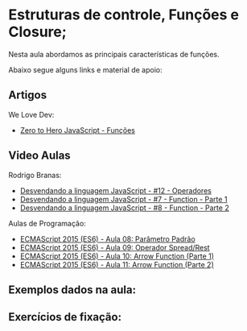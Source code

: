 # Estruturas de controle, Funções e Closure;

Nesta aula abordamos as principais características de funções.

Abaixo segue alguns links e material de apoio:

## Artigos

We Love Dev:
- [Zero to Hero JavaScript - Funções](http://www.welovedev.com.br/post/zero-to-hero-javascript-funcoes)

## Video Aulas

Rodrigo Branas:
- [Desvendando a linguagem JavaScript - #12 - Operadores](https://www.youtube.com/watch?v=lqTjJGQCq_4&index=12&list=PLQCmSnNFVYnT1-oeDOSBnt164802rkegc)
- [Desvendando a linguagem JavaScript - #7 - Function - Parte 1](https://www.youtube.com/watch?v=OqR0hE-DQn4&index=7&list=PLQCmSnNFVYnT1-oeDOSBnt164802rkegc)
- [Desvendando a linguagem JavaScript - #8 - Function - Parte 2](https://www.youtube.com/watch?v=m9uPpURTI0c&index=8&list=PLQCmSnNFVYnT1-oeDOSBnt164802rkegc)

Aulas de Programação:
- [ECMAScript 2015 (ES6) - Aula 08: Parâmetro Padrão](https://www.youtube.com/watch?v=l7HcsrVcNe4)
- [ECMAScript 2015 (ES6) - Aula 09: Operador Spread/Rest](https://www.youtube.com/watch?v=8mTJPEcF3bw)
- [ECMAScript 2015 (ES6) - Aula 10: Arrow Function (Parte 1)](https://www.youtube.com/watch?v=KrB6wFuK6Qg)
- [ECMAScript 2015 (ES6) - Aula 11: Arrow Function (Parte 2)](https://www.youtube.com/watch?v=bJT1wz-72BU)

## Exemplos dados na aula:

## Exercícios de fixação:
